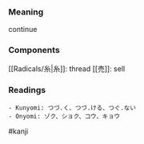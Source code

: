 ### Meaning

continue

### Components

[[Radicals/糸|糸]]: thread [[売]]: sell

### Readings

```
- Kunyomi: つづ.く、つづ.ける、つぐ.ない
- Onyomi: ゾク、ショク、コウ、キョウ
```

#kanji
